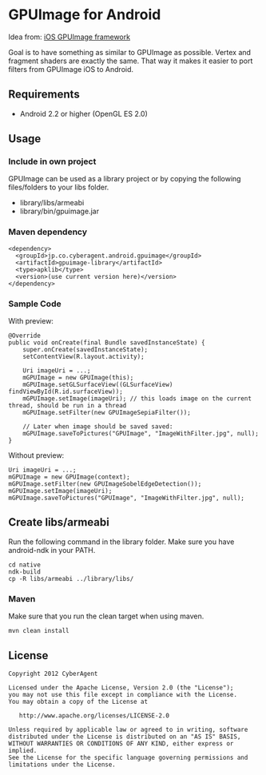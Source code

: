 # GPUImage for Android

Idea from: [iOS GPUImage framework](https://github.com/BradLarson/GPUImage)

Goal is to have something as similar to GPUImage as possible. Vertex and fragment shaders are exactly the same. That way it makes it easier to port filters from GPUImage iOS to Android.

## Requirements
* Android 2.2 or higher (OpenGL ES 2.0)

## Usage

### Include in own project
GPUImage can be used as a library project or by copying the following files/folders to your libs folder.

* library/libs/armeabi
* library/bin/gpuimage.jar

### Maven dependency


    <dependency>
      <groupId>jp.co.cyberagent.android.gpuimage</groupId>
      <artifactId>gpuimage-library</artifactId>
      <type>apklib</type>
      <version>(use current version here)</version>
    </dependency>


### Sample Code
With preview:

    @Override
    public void onCreate(final Bundle savedInstanceState) {
        super.onCreate(savedInstanceState);
        setContentView(R.layout.activity);

        Uri imageUri = ...;
        mGPUImage = new GPUImage(this);
        mGPUImage.setGLSurfaceView((GLSurfaceView) findViewById(R.id.surfaceView));
        mGPUImage.setImage(imageUri); // this loads image on the current thread, should be run in a thread
        mGPUImage.setFilter(new GPUImageSepiaFilter());

        // Later when image should be saved saved:
        mGPUImage.saveToPictures("GPUImage", "ImageWithFilter.jpg", null);
    }

Without preview:

    Uri imageUri = ...;
    mGPUImage = new GPUImage(context);
    mGPUImage.setFilter(new GPUImageSobelEdgeDetection());
    mGPUImage.setImage(imageUri);
    mGPUImage.saveToPictures("GPUImage", "ImageWithFilter.jpg", null);

## Create libs/armeabi
Run the following command in the library folder. Make sure you have android-ndk in your PATH.

    cd native
    ndk-build
    cp -R libs/armeabi ../library/libs/

### Maven
Make sure that you run the clean target when using maven.

    mvn clean install

## License
    Copyright 2012 CyberAgent

    Licensed under the Apache License, Version 2.0 (the "License");
    you may not use this file except in compliance with the License.
    You may obtain a copy of the License at

       http://www.apache.org/licenses/LICENSE-2.0

    Unless required by applicable law or agreed to in writing, software
    distributed under the License is distributed on an "AS IS" BASIS,
    WITHOUT WARRANTIES OR CONDITIONS OF ANY KIND, either express or implied.
    See the License for the specific language governing permissions and
    limitations under the License.